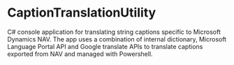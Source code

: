 # CaptionTranslationUtility

C# console application for translating string captions specific to Microsoft Dynamics NAV. The app uses a combination of internal dictionary, Microsoft Language Portal API and Google translate APIs to translate captions exported from NAV and managed with Powershell.
